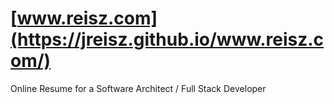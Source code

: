 # [www.reisz.com](https://jreisz.github.io/www.reisz.com/)
Online Resume for a Software Architect / Full Stack Developer


